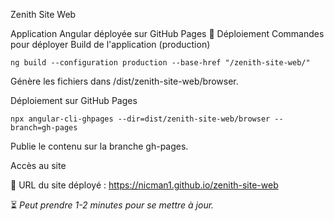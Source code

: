 Zenith Site Web

Application Angular déployée sur GitHub Pages
🚀 Déploiement
Commandes pour déployer
  Build de l'application (production)

    ng build --configuration production --base-href "/zenith-site-web/"

Génère les fichiers dans /dist/zenith-site-web/browser.

  Déploiement sur GitHub Pages

    npx angular-cli-ghpages --dir=dist/zenith-site-web/browser --branch=gh-pages

Publie le contenu sur la branche gh-pages.

Accès au site

  📌 URL du site déployé :
  https://nicman1.github.io/zenith-site-web

  ⏳ *Peut prendre 1-2 minutes pour se mettre à jour.*
